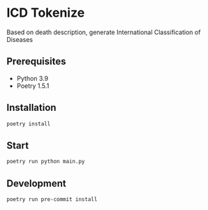# ICD Tokenize

Based on death description, generate International Classification of Diseases

## Prerequisites

- Python 3.9
- Poetry 1.5.1

## Installation

```sh
poetry install
```

## Start

```sh
poetry run python main.py
```

## Development

```sh
poetry run pre-commit install
```
